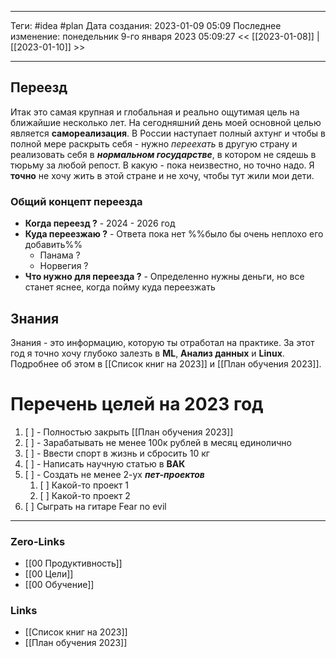 ___
Теги: #idea #plan 
Дата создания: 2023-01-09 05:09 
Последнее изменение: понедельник 9-го января 2023 05:09:27
<< [[2023-01-08]] | [[2023-01-10]] >> 
___
## Переезд

Итак это самая крупная и глобальная и реально ощутимая цель на ближайшие несколько лет. На сегодняшний день моей основной целью является **самореализация**. В России наступает полный ахтунг и чтобы в полной мере раскрыть себя - нужно *переехать* в другую страну и реализовать себя в ***нормальном государстве***, в котором не сядешь в тюрьму за любой репост. В какую - пока неизвестно, но точно надо.
Я **точно** не хочу жить в этой стране и не хочу, чтобы тут жили мои дети.

### Общий концепт переезда

- **Когда переезд ?** - 2024 - 2026 год
- **Куда переезжаю ?** - Ответа пока нет %%было бы очень неплохо его добавить%%
	- Панама ?
	- Норвегия ?
- **Что нужно для переезда ?** - Определенно нужны деньги, но все станет яснее, когда пойму куда переезжать

## Знания

Знания - это информацию, которую ты отработал на практике. За этот год я точно хочу глубоко залезть в **ML**, **Анализ данных** и **Linux**.
Подробнее об этом в [[Список книг на 2023]] и [[План обучения 2023]].

# Перечень целей на 2023 год

1. [ ] - Полностью закрыть [[План обучения 2023]]
2. [ ] - Зарабатывать не менее 100к рублей в месяц единолично
3. [ ] - Ввести спорт в жизнь и сбросить 10 кг
4. [ ] - Написать научную статью в **ВАК**
5. [ ] - Создать не менее 2-ух ***пет-проектов***
	1. [ ] Какой-то проект 1
	2. [ ] Какой-то проект 2
6. [ ] Сыграть на гитаре Fear no evil
___
### Zero-Links
- [[00 Продуктивность]]
- [[00 Цели]]
- [[00 Обучение]]
### Links
- [[Список книг на 2023]]
- [[План обучения 2023]]
